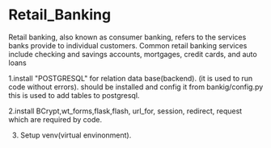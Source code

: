 # Retail_Banking
Retail banking, also known as consumer banking, refers to the services banks provide to individual customers.
Common retail banking services include checking and savings accounts, mortgages, credit cards, and auto loans

1.install "POSTGRESQL" for relation data base(backend).        (it is used to run code without errors).
   should be installed and config it from bankig/config.py this is used to add tables to postgresql.

2.install BCrypt,wt_forms,flask,flash, url_for, session, redirect, request which are required by code.

3. Setup venv(virtual envinonment).
